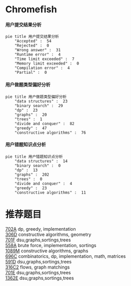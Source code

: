 # Chromefish

<!-- tabs:start -->



#### **用户提交结果分析**

```mermaid
pie title 用户提交结果分析
    "Accepted" :  54
    "Rejected" :  0
    "Wrong answer" :  31
    "Runtime error" :  4
    "Time limit exceeded" :  7
    "Memory limit exceeded" :  0
    "Compilation error" :  4
    "Partial" :  0
```

#### **用户做题类型偏好分析**

```mermaid
pie title 用户做题类型偏好分析
    "data structures" :  23
    "binary search" :  29
    "dp" :  23
    "graphs" :  20
    "trees" :  1
    "divide and conquer" :  82
    "greedy" :  47
    "constructive algorithms" :  76
```
#### **用户错题知识点分析**

```mermaid
pie title 用户错题知识点分析
    "data structures" :  14
    "binary search" :  0
    "dp" :  13
    "graphs" :  202
    "trees" :  0
    "divide and conquer" :  4
    "greedy" :  23
    "constructive algorithms" :  11
```



<!-- tabs:end -->
# 推荐题目
[702A](https://codeforces.com/contest/702/problem/A)		dp,
                        greedy,
                        implementation		  
[306D](https://codeforces.com/contest/306/problem/D)		constructive algorithms,
                        geometry		  
[701F](https://codeforces.com/contest/701/problem/F)		dsu,graphs,sortings,trees		  
[558A](https://codeforces.com/contest/558/problem/A)		brute force,
                        implementation,
                        sortings		  
[1089M](https://codeforces.com/contest/1089/problem/M)		constructive algorithms,
                        graphs		  
[696C](https://codeforces.com/contest/696/problem/C)		combinatorics,
                        dp,
                        implementation,
                        math,
                        matrices		  
[591D](https://codeforces.com/contest/591/problem/D)		dsu,graphs,sortings,trees		  
[316C2](https://codeforces.com/contest/316C/problem/2)		flows,
                        graph matchings		  
[701E](https://codeforces.com/contest/701/problem/E)		dsu,graphs,sortings,trees		  
[1362E](https://codeforces.com/contest/1362/problem/E)		dsu,graphs,sortings,trees		  

